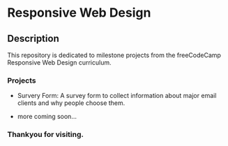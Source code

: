 # Responsive Web Design

## Description
This repository is dedicated to milestone projects from the freeCodeCamp Responsive Web Design curriculum.

### Projects

* Survery Form: A survey form to collect information about major email clients and why people choose them.

* more coming soon...


### Thankyou for visiting.
